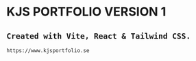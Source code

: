 # KJS PORTFOLIO VERSION 1 

## `Created with Vite, React & Tailwind CSS.`

```URL
https://www.kjsportfolio.se
```

